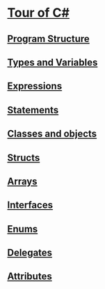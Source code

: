 # [Tour of C#](index.md)
## [Program Structure](program-structure.md)
## [Types and Variables](types-and-variables.md)
## [Expressions](expressions.md)
## [Statements](statements.md)
## [Classes and objects](classes-and-objects.md)
## [Structs](structs.md)
## [Arrays](arrays.md)
## [Interfaces](interfaces.md)
## [Enums](enums.md)
## [Delegates](delegates.md)
## [Attributes](attributes.md)
